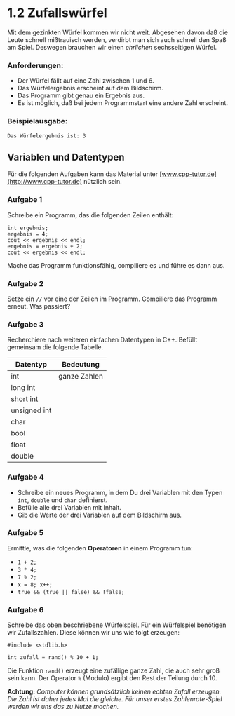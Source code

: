 
# 1.2 Zufallswürfel

Mit dem gezinkten Würfel kommen wir nicht weit. Abgesehen davon daß die Leute schnell mißtrauisch werden, verdirbt man sich auch schnell den Spaß am Spiel. Deswegen brauchen wir einen *ehrlichen* sechsseitigen Würfel.

### Anforderungen:

* Der Würfel fällt auf eine Zahl zwischen 1 und 6.
* Das Würfelergebnis erscheint auf dem Bildschirm.
* Das Programm gibt genau ein Ergebnis aus.
* Es ist möglich, daß bei jedem Programmstart eine andere Zahl erscheint.

### Beispielausgabe:

    Das Würfelergebnis ist: 3


## Variablen und Datentypen

Für die folgenden Aufgaben kann das Material unter [www.cpp-tutor.de](http://www.cpp-tutor.de) nützlich sein.

### Aufgabe 1

Schreibe ein Programm, das die folgenden Zeilen enthält:

    int ergebnis;
    ergebnis = 4;
    cout << ergebnis << endl;
    ergebnis = ergebnis + 2;
    cout << ergebnis << endl;

Mache das Programm funktionsfähig, compiliere es und führe es dann aus.


### Aufgabe 2

Setze ein `//` vor eine der Zeilen im Programm. Compiliere das Programm erneut. Was passiert?


### Aufgabe 3

Recherchiere nach weiteren einfachen Datentypen in C++. 
Befüllt gemeinsam die folgende Tabelle.

| Datentyp | Bedeutung |
|----------|-----------|
| int      | ganze Zahlen |
| long int |              |
| short int |              |
| unsigned int |              |
| char     |              |
| bool     |              |
| float    |              |
| double   |              |


### Aufgabe 4

* Schreibe ein neues Programm, in dem Du drei Variablen mit den Typen `int`, `double` und `char` definierst.
* Befülle alle drei Variablen mit Inhalt.
* Gib die Werte der drei Variablen auf dem Bildschirm aus.


### Aufgabe 5

Ermittle, was die folgenden **Operatoren** in einem Programm tun:

* `1 + 2;`
* `3 * 4;`
* `7 % 2;`
* `x = 8; x++;`
* `true && (true || false) && !false;`


### Aufgabe 6

Schreibe das oben beschriebene Würfelspiel. Für ein Würfelspiel benötigen wir Zufallszahlen. Diese können wir uns wie folgt erzeugen:

    #include <stdlib.h>

    int zufall = rand() % 10 + 1;

Die Funktion `rand()` erzeugt eine zufällige ganze Zahl, die auch sehr groß sein kann. Der Operator `%` (Modulo) ergibt den Rest der Teilung durch 10. 

**Achtung:** *Computer können grundsätzlich keinen echten Zufall erzeugen. Die Zahl ist daher jedes Mal die gleiche. Für unser erstes Zahlenrate-Spiel werden wir uns das zu Nutze machen.*
